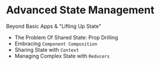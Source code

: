 # Advanced State Management

Beyond Basic Apps & "Lifting Up State"

-   The Problem Of Shared State: Prop Drilling
-   Embracing `Component Composition`
-   Sharing State with `Context`
-   Managing Complex State with `Reducers`
